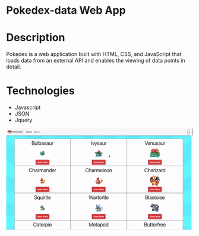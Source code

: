# Pokedex-data Web App 

# Description

Pokedex is a web application built with HTML, CSS, and JavaScript that loads
data from an external API and enables the viewing of data points in detail.


# Technologies

- Javascript
- JSON
- Jquery


![screen-gif](/img/pokedex.gif)